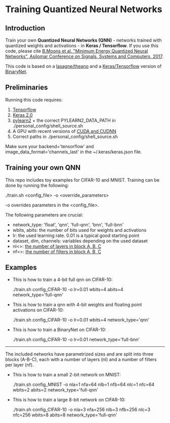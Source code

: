 # Training Quantized Neural Networks

## Introduction
Train your own __Quantized Neural Networks (QNN)__ - networks trained with quantized weights and activations - in __Keras / Tensorflow__.
If you use this code, please cite [B.Moons et al. "Minimum Energy Quantized Neural Networks", Asilomar Conference on Signals, Systems and Computers, 2017](https://www.linkedin.com/in/bert-moons-41867143/).

This code is based on a [lasagne/theano](https://github.com/MatthieuCourbariaux/BinaryNet) and a [Keras/Tensorflow](https://github.com/DingKe/BinaryNet) version of [BinaryNet](https://papers.nips.cc/paper/6573-binarized-neural-networks).

## Preliminaries
Running this code requires:
1. [Tensorflow](https://www.tensorflow.org/install/)
2. [Keras 2.0](https://keras.io/)
3. [pylearn2](http://deeplearning.net/software/pylearn2/) + the correct PYLEARN2_DATA_PATH in ./personal_config/shell_source.sh
3. A GPU with recent versions of [CUDA and CUDNN](https://developer.nvidia.com/cudnn)
4. Correct paths in ./personal_config/shell_source.sh

Make sure your backend='tensorflow' and image_data_format='channels_last' in the ~/.keras/keras.json file.

## Training your own QNN

This repo includes toy examples for CIFAR-10 and MNIST.
Training can be done by running the following: 

  ./train.sh <config_file> -o <override_parameters>

-o overrides parameters in the <config_file>.
  
The following parameters are crucial:
* network_type: 'float', 'qnn', 'full-qnn', 'bnn', 'full-bnn'
* wbits, abits: the number of bits used for weights and activations
* lr: the used learning rate. 0.01 is a typical good starting point
* dataset, dim, channels: variables depending on the used dataset
* nl<>: [the number of layers in block A, B, C](https://www.linkedin.com/in/bert-moons-41867143/)
* nf<>: [the number of filters in block A, B, C](https://www.linkedin.com/in/bert-moons-41867143/)

## Examples 
* This is how to train a 4-bit full qnn on CIFAR-10:

  ./train.sh config_CIFAR-10 -o lr=0.01 wbits=4 abits=4 network_type='full-qnn'
  
* This is how to train a qnn with 4-bit weights and floating point activations on CIFAR-10:

  ./train.sh config_CIFAR-10 -o lr=0.01 wbits=4 network_type='qnn'
  
* This is how to train a BinaryNet on CIFAR-10:

  ./train.sh config_CIFAR-10 -o lr=0.01 network_type='full-bnn'
  
*** 
The included networks have parametrized sizes and are split into three blocks (A-B-C), each with a number of layers (nl) and a number of filters per layer (nf).

* This is how to train a small 2-bit network on MNIST:

  ./train.sh config_MNIST -o nla=1 nfa=64 nlb=1 nfb=64 nlc=1 nfc=64 wbits=2 abits=2 network_type='full-qnn'
  
* This is how to train a large 8-bit network on CIFAR-10:

  ./train.sh config_CIFAR-10 -o nla=3 nfa=256 nlb=3 nfb=256 nlc=3 nfc=256 wbits=8 abits=8 network_type='full-qnn'






